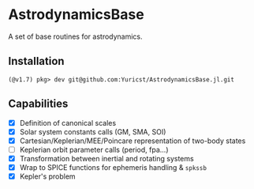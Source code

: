 # AstrodynamicsBase

A set of base routines for astrodynamics. 

## Installation

```julia-repl
(@v1.7) pkg> dev git@github.com:Yuricst/AstrodynamicsBase.jl.git
```

## Capabilities
- [x] Definition of canonical scales
- [x] Solar system constants calls (GM, SMA, SOI)
- [x] Cartesian/Keplerian/MEE/Poincare representation of two-body states
- [ ] Keplerian orbit parameter calls (period, fpa...)
- [x] Transformation between inertial and rotating systems
- [x] Wrap to SPICE functions for ephemeris handling & `spkssb`
- [x] Kepler's problem
